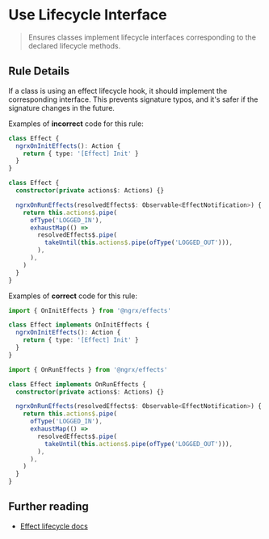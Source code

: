 # Use Lifecycle Interface

> Ensures classes implement lifecycle interfaces corresponding to the declared lifecycle methods.

## Rule Details

If a class is using an effect lifecycle hook, it should implement the corresponding interface.
This prevents signature typos, and it's safer if the signature changes in the future.

Examples of **incorrect** code for this rule:

```ts
class Effect {
  ngrxOnInitEffects(): Action {
    return { type: '[Effect] Init' }
  }
}
```

```ts
class Effect {
  constructor(private actions$: Actions) {}

  ngrxOnRunEffects(resolvedEffects$: Observable<EffectNotification>) {
    return this.actions$.pipe(
      ofType('LOGGED_IN'),
      exhaustMap(() =>
        resolvedEffects$.pipe(
          takeUntil(this.actions$.pipe(ofType('LOGGED_OUT'))),
        ),
      ),
    )
  }
}
```

Examples of **correct** code for this rule:

```ts
import { OnInitEffects } from '@ngrx/effects'

class Effect implements OnInitEffects {
  ngrxOnInitEffects(): Action {
    return { type: '[Effect] Init' }
  }
}
```

```ts
import { OnRunEffects } from '@ngrx/effects'

class Effect implements OnRunEffects {
  constructor(private actions$: Actions) {}

  ngrxOnRunEffects(resolvedEffects$: Observable<EffectNotification>) {
    return this.actions$.pipe(
      ofType('LOGGED_IN'),
      exhaustMap(() =>
        resolvedEffects$.pipe(
          takeUntil(this.actions$.pipe(ofType('LOGGED_OUT'))),
        ),
      ),
    )
  }
}
```

## Further reading

- [Effect lifecycle docs](https://ngrx.io/guide/effects/lifecycle#controlling-effects)
